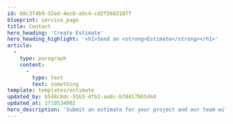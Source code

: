 ```yaml
---
id: 68c3f4b9-32ed-4ec8-a9c4-cd2f568318ff
blueprint: service_page
title: Contact
hero_heading: 'Create Estimate'
hero_heading_highlight: '<h1>Send an <strong>Estimate</strong></h1>'
article:
  -
    type: paragraph
    content:
      -
        type: text
        text: something
template: templates/estimate
updated_by: b548c8dc-55b3-4fb3-aa8c-b78417b65d44
updated_at: 1710534002
hero_description: 'Submit an estimate for your project and our team will be in touch to guide you on next steps.'
---
```

